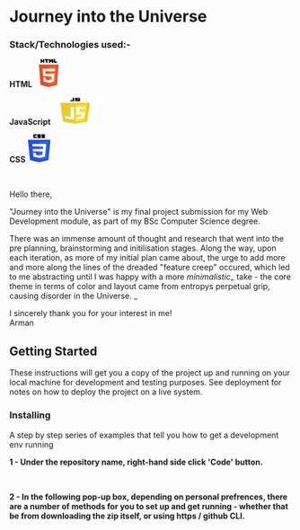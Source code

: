 # Journey into the Universe


### Stack/Technologies used:-

**HTML**
<img src="html.png" alt="TUT!" width="50px" height="50px">

**JavaScript**
<img src="js.png" alt="TUT!" width="80px" height="50px">

**CSS**
<img src="css.png" alt="TUT!" width="40px" height="50px">



 <br>

Hello there,

"Journey into the Universe" is my final project submission for my Web Development module, as part of my BSc Computer Science degree.

There was an immense amount of thought and research that went into the pre planning, brainstorming and initilisation stages. Along the way, upon each iteration, as more of my initial plan came about, the urge to add more and more along the lines of the dreaded "feature creep" occured, which led to me abstracting until I was happy with a more _minimalistic__ take - the core theme in terms of color and layout came from entropys perpetual grip, causing disorder in the Universe. _


I sincerely thank you for your interest in me! 
<br>
Arman

## Getting Started

These instructions will get you a copy of the project up and running on your local machine for development and testing purposes. See deployment for notes on how to deploy the project on a live system.

### Installing

A step by step series of examples that tell you how to get a development env running

**1 - Under the repository name, right-hand side click 'Code' button.**

<br>

**2 - In the following pop-up box, depending on personal prefrences, there are a number of methods for you to set up and get running - whether that be from downloading the zip itself, or using https / github CLI.**
<br>






